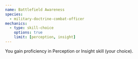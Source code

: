 ```yaml
---
name: Battlefield Awareness
species:
  - military-doctrine-combat-officer
mechanics:
  - type: skill-choice
    options: true
    limit: [perception, insight]
---
```

You gain proficiency in Perception or Insight skill (your choice).

